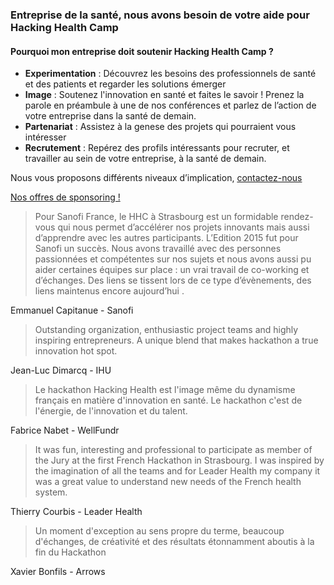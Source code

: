 ### Entreprise de la santé, nous avons besoin de votre aide pour Hacking Health Camp

#### Pourquoi mon entreprise doit soutenir Hacking Health Camp ?

* **Experimentation** : Découvrez les besoins des professionnels de santé et des patients et regarder les solutions émerger
* **Image** : Soutenez l'innovation en santé et faites le savoir !
    Prenez la parole en préambule à une de nos conférences et parlez de l’action de votre entreprise dans la santé de demain.
* **Partenariat** : Assistez à la genese des projets qui pourraient vous intéresser
* **Recrutement** : Repérez des profils intéressants pour recruter, et travailler au sein de votre entreprise, à la santé de demain.

Nous vous proposons différents niveaux d’implication, [contactez-nous](mailto:sebastien.letelie@gmail.com)

<a href="http://gmm.hackinghealth.ca/camp-sponsorship" class="btn btn-primary btn-block" target="_blank">
          Nos offres de sponsoring !
        </a>

> Pour Sanofi France, le HHC à Strasbourg est un formidable rendez-vous qui nous permet d’accélérer nos projets innovants mais aussi d’apprendre avec les autres participants.
L’Edition 2015 fut pour Sanofi un succès. Nous avons travaillé avec des personnes passionnées et compétentes sur nos sujets et nous avons aussi pu aider certaines équipes sur place : un vrai travail de co-working et d’échanges. Des liens se tissent lors de ce type d’évènements, des liens maintenus encore aujourd’hui .

Emmanuel Capitanue - Sanofi

> Outstanding organization, enthusiastic project teams and highly inspiring entrepreneurs. A unique blend that makes hackathon a true innovation hot spot.

Jean-Luc Dimarcq - IHU

> Le hackathon Hacking Health est l'image même du dynamisme français en matière d'innovation en santé. Le hackathon c'est de l'énergie, de l'innovation et du talent.

Fabrice Nabet - WellFundr

> It was fun, interesting and professional to participate as member of the Jury at the first French Hackathon in Strasbourg. I was inspired by the imagination of all the teams and for Leader Health my company it was a great value to understand new needs of the French health system.

Thierry Courbis - Leader Health

> Un moment d'exception au sens propre du terme, beaucoup d'échanges, de créativité et des résultats étonnamment aboutis à la fin du Hackathon

Xavier Bonfils - Arrows
